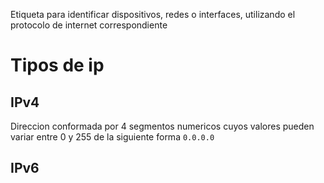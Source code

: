 Etiqueta para identificar dispositivos, redes o interfaces, utilizando el protocolo de internet correspondiente

# Tipos de ip
## IPv4

Direccion conformada por 4 segmentos numericos cuyos valores pueden variar entre 0 y 255 de la siguiente forma `0.0.0.0`
## IPv6